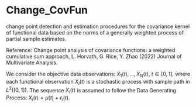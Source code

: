 # Change_CovFun
change point detection and estimation procedures for the covariance kernel of functional data based on the norms of a generally weighted process of partial sample estimates.

Reference: Change point analysis of covariance functions: a weighted cumulative sum approach, L. Horvath, G. Rice, Y. Zhao (2022) Journal of Multivariate Analysis.

We consider the objective data observations: $X_1(t), \dots, X_N(t)$, $t\in[0,1]$, where each functional observation $X_i(t)$ is a stochastic process with sample path in $L^2([0,1])$. The sequence $X_i(t)$ is assumed to follow the Data Generating Process: $X_i(t)= \mu(t)+\epsilon_i(t)$.

